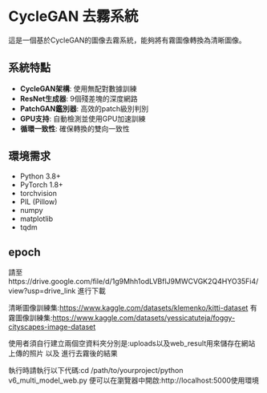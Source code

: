 # CycleGAN 去霧系統

這是一個基於CycleGAN的圖像去霧系統，能夠將有霧圖像轉換為清晰圖像。

## 系統特點

- **CycleGAN架構**: 使用無配對數據訓練
- **ResNet生成器**: 9個殘差塊的深度網路
- **PatchGAN鑑別器**: 高效的patch級別判別
- **GPU支持**: 自動檢測並使用GPU加速訓練
- **循環一致性**: 確保轉換的雙向一致性

## 環境需求

- Python 3.8+
- PyTorch 1.8+
- torchvision
- PIL (Pillow)
- numpy
- matplotlib
- tqdm
## epoch

請至https://drive.google.com/file/d/1g9Mhh1odLVBflJ9MWCVGK2Q4HYO35Fi4/view?usp=drive_link 進行下載

清晰圖像訓練集:https://www.kaggle.com/datasets/klemenko/kitti-dataset
有霧圖像訓練集:https://www.kaggle.com/datasets/yessicatuteja/foggy-cityscapes-image-dataset

使用者須自行建立兩個空資料夾分別是:uploads以及web_result用來儲存在網站上傳的照片 以及 進行去霧後的結果

執行時請執行以下代碼:cd /path/to/yourproject/python v6_multi_model_web.py
便可以在瀏覽器中開啟:http://localhost:5000使用環境
